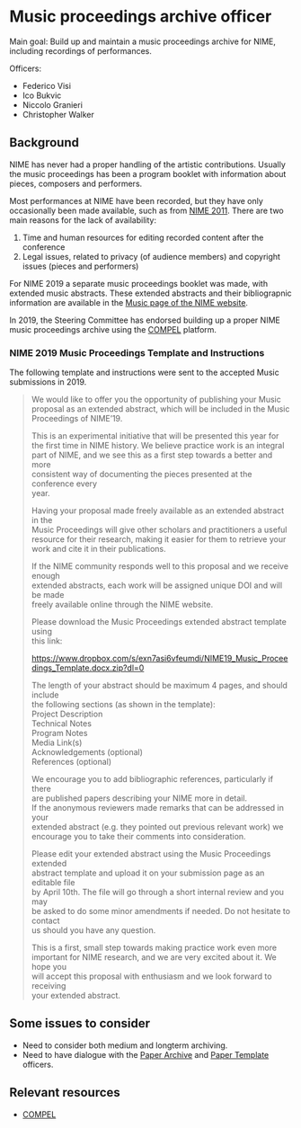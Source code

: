 # Music proceedings archive officer

Main goal: Build up and maintain a music proceedings archive for NIME, including recordings of performances.

Officers:

- Federico Visi
- Ico Bukvic
- Niccolo Granieri
- Christopher Walker

## Background

NIME has never had a proper handling of the artistic contributions. Usually the music proceedings has been a program booklet with information about pieces, composers and performers.

Most performances at NIME have been recorded, but they have only occasionally been made available, such as from [NIME 2011](https://vimeo.com/channels/nime2011/videos). There are two main reasons for the lack of availability:

1. Time and human resources for editing recorded content after the conference
2. Legal issues, related to privacy (of audience members) and copyright issues (pieces and performers)

For NIME 2019 a separate music proceedings booklet was made, with extended music abstracts. These extended abstracts and their bibliograpnic information are available in the [Music page of the NIME website](https://www.nime.org/music/).

In 2019, the Steering Committee has endorsed building up a proper NIME music proceedings archive using the [COMPEL](http://ico.bukvic.net/main/compel/) platform.

### NIME 2019 Music Proceedings Template and Instructions

The following template and instructions were sent to the accepted Music submissions in 2019.

> We would like to offer you the opportunity of publishing your Music  
> proposal as an extended abstract, which will be included in the Music  
> Proceedings of NIME’19.  
>   
> This is an experimental initiative that will be presented this year for  
> the first time in NIME history. We believe practice work is an integral  
> part of NIME, and we see this as a first step towards a better and more  
> consistent way of documenting the pieces presented at the conference every  
> year.  
>   
> Having your proposal made freely available as an extended abstract in the  
> Music Proceedings will give other scholars and practitioners a useful  
> resource for their research, making it easier for them to retrieve your  
> work and cite it in their publications.  
>   
> If the NIME community responds well to this proposal and we receive enough  
> extended abstracts, each work will be assigned unique DOI and will be made  
> freely available online through the NIME website.  
>   
> Please download the Music Proceedings extended abstract template using  
> this link:  
>   
> https://www.dropbox.com/s/exn7asi6vfeumdi/NIME19_Music_Proceedings_Template.docx.zip?dl=0  
>   
> The length of your abstract should be maximum 4 pages, and should include  
> the following sections (as shown in the template):  
> Project Description  
> Technical Notes  
> Program Notes  
> Media Link(s)  
> Acknowledgements (optional)  
> References (optional)  
>   
> We encourage you to add bibliographic references, particularly if there  
> are published papers describing your NIME more in detail.  
> If the anonymous reviewers made remarks that can be addressed in your  
> extended abstract (e.g. they pointed out previous relevant work) we  
> encourage you to take their comments into consideration.  
>   
> Please edit your extended abstract using the Music Proceedings extended  
> abstract template and upload it on your submission page as an editable file  
> by April 10th. The file will go through a short internal review and you may  
> be asked to do some minor amendments if needed. Do not hesitate to contact  
> us should you have any question.  
>   
> This is a first, small step towards making practice work even more  
> important for NIME research, and we are very excited about it. We hope you  
> will accept this proposal with enthusiasm and we look forward to receiving  
> your extended abstract.  


## Some issues to consider

- Need to consider both medium and longterm archiving.
- Need to have dialogue with the [Paper Archive](paper_proceedings.md) and [Paper Template](paper_template.md) officers.



## Relevant resources

- [COMPEL](http://ico.bukvic.net/main/compel/)
